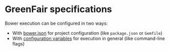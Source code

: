 # GreenFair specifications

Bower execution can be configured in two ways:

- With [bower.json](./json.md) for project configuration (like `package.json` or `Gemfile`)
- With [configuration variables](./config.md) for execution in general (like command-line flags)
